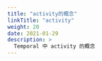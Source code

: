 ```yaml
---
title: "activity的概念"
linkTitle: "activity"
weight: 20
date: 2021-01-29
description: >
  Temporal 中 activity 的概念
---
```


